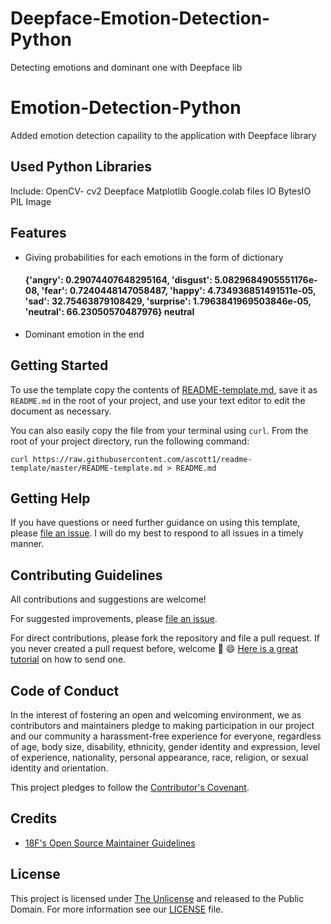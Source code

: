 # Deepface-Emotion-Detection-Python
Detecting emotions and dominant one with Deepface lib

# Emotion-Detection-Python
Added emotion detection capaility to the application with Deepface library

## Used Python Libraries
Include:
  OpenCV- cv2
  Deepface
  Matplotlib
  Google.colab files
  IO BytesIO
  PIL Image

## Features

- Giving probabilities for each emotions in the form of dictionary
    #### {'angry': 0.29074407648295164, 'disgust': 5.0829684905551176e-08, 'fear': 0.7240448147058487, 'happy': 4.734936851491511e-05, 'sad': 32.75463879108429, 'surprise': 1.7963841969503846e-05, 'neutral': 66.23050570487976} neutral

- Dominant emotion in the end

## Getting Started

To use the template copy the contents of [README-template.md](https://github.com/ascott1/readme-template/blob/master/README-template.md), save it as `README.md` in the root of your project, and use your text editor to edit the document as necessary.

You can also easily copy the file from your terminal using `curl`. From the root of your project directory, run the following command:

```
curl https://raw.githubusercontent.com/ascott1/readme-template/master/README-template.md > README.md
```

## Getting Help

If you have questions or need further guidance on using this template, please [file an issue](https://github.com/elvinaqa/deepface-emotion-detection-python/issues). I will do my best to respond to all issues in a timely manner.

## Contributing Guidelines

All contributions and suggestions are welcome!

For suggested improvements, please [file an issue](https://github.com/elvinaqa/deepface-emotion-detection-python/issues).

For direct contributions, please fork the repository and file a pull request. If you never created a pull request before, welcome 🎉 😄 [Here is a great tutorial](https://egghead.io/series/how-to-contribute-to-an-open-source-project-on-github) on how to send one.

## Code of Conduct

In the interest of fostering an open and welcoming environment, we as contributors and maintainers pledge to making participation in our project and our community a harassment-free experience for everyone, regardless of age, body size, disability, ethnicity, gender identity and expression, level of experience, nationality, personal appearance, race, religion, or sexual identity and orientation.

This project pledges to follow the [Contributor's Covenant](http://contributor-covenant.org/version/1/4/).

## Credits


- [18F's Open Source Maintainer Guidelines](https://pages.18f.gov/open-source-program/pages/maintainer_guidelines/)

## License

This project is licensed under [The Unlicense](https://unlicense.org/) and released to the Public Domain. For more information see our [LICENSE](https://github.com/ascott1/readme-template/blob/master/LICENSE) file.
